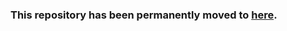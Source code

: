### This repository has been permanently moved to [here](https://github.com/y2l/meta-transfer-learning).